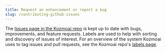 ```yaml
---
title: Request an enhancement or report a bug
slug: /contributing-github-issues
---
```


The [Issues page in the Kozmoai repo](https://github.com/digitranslab/kozmoai/issues) is kept up to date with bugs, improvements, and feature requests. Labels are used to help with sorting and discovery of issues of interest. For an overview of the system Kozmoai uses to tag issues and pull requests, see the Kozmoai repo's [labels page](https://github.com/digitranslab/kozmoai/labels).